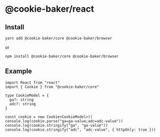 # @cookie-baker/react

## Install

```
yarn add @cookie-baker/core @cookie-baker/browser
```

or

```
npm install @cookie-baker/core @cookie-baker/browser
```

## Example

```tsx
import React from "react"
import { Cookie } from "@cookie-baker/core"

type CookieModel = {
  ga?: string
  adc?: string
}

const cookie = new Cookie<CookieModel>()
console.log(cookie.parse("ga=ga-value;adc=adc-value"))
console.log(cookie.stringify("ga", "ga-value"))
console.log(cookie.stringify("adc", "adc-value", { httpOnly: true }))
```
